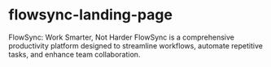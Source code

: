 # flowsync-landing-page
FlowSync: Work Smarter, Not Harder FlowSync is a comprehensive productivity platform designed to streamline workflows, automate repetitive tasks, and enhance team collaboration.
